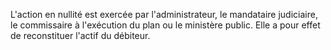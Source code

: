   
L'action en nullité est exercée par l'administrateur, le mandataire judiciaire, le commissaire à l'exécution du plan ou le ministère public. Elle a pour effet de reconstituer l'actif du débiteur.  

  
